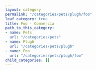 ```yaml
---
layout: category
permalink: "/categories/pets/plugh/foo"
leaf_category: true
title: Foo - Commercia
path_to_this_category:
- name: Pets
  url: "/categories/pets"
- name: Plugh
  url: "/categories/pets/plugh"
- name: Foo
  url: "/categories/pets/plugh/foo"
child_categories: []
---
```

